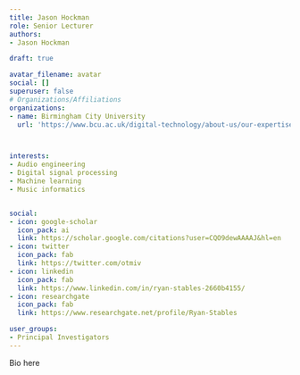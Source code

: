 ```yaml
---
title: Jason Hockman
role: Senior Lecturer
authors:
- Jason Hockman

draft: true

avatar_filename: avatar
social: []
superuser: false
# Organizations/Affiliations
organizations:
- name: Birmingham City University
  url: 'https://www.bcu.ac.uk/digital-technology/about-us/our-expertise/our-staff/ryan-stables'



interests:
- Audio engineering
- Digital signal processing
- Machine learning
- Music informatics


social:
- icon: google-scholar
  icon_pack: ai
  link: https://scholar.google.com/citations?user=CQO9dewAAAAJ&hl=en
- icon: twitter
  icon_pack: fab
  link: https://twitter.com/otmiv
- icon: linkedin
  icon_pack: fab
  link: https://www.linkedin.com/in/ryan-stables-2660b4155/
- icon: researchgate
  icon_pack: fab
  link: https://www.researchgate.net/profile/Ryan-Stables

user_groups:
- Principal Investigators
---
```

Bio here
